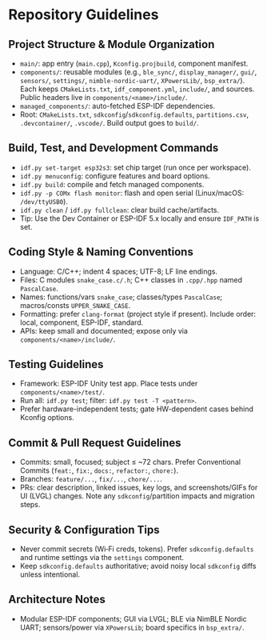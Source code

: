 # Repository Guidelines

## Project Structure & Module Organization
- `main/`: app entry (`main.cpp`), `Kconfig.projbuild`, component manifest.
- `components/`: reusable modules (e.g., `ble_sync/`, `display_manager/`, `gui/`, `sensors/`, `settings/`, `nimble-nordic-uart/`, `XPowersLib/`, `bsp_extra/`). Each keeps `CMakeLists.txt`, `idf_component.yml`, `include/`, and sources. Public headers live in `components/<name>/include/`.
- `managed_components/`: auto-fetched ESP-IDF dependencies.
- Root: `CMakeLists.txt`, `sdkconfig`/`sdkconfig.defaults`, `partitions.csv`, `.devcontainer/`, `.vscode/`. Build output goes to `build/`.

## Build, Test, and Development Commands
- `idf.py set-target esp32s3`: set chip target (run once per workspace).
- `idf.py menuconfig`: configure features and board options.
- `idf.py build`: compile and fetch managed components.
- `idf.py -p COMx flash monitor`: flash and open serial (Linux/macOS: `/dev/ttyUSB0`).
- `idf.py clean` / `idf.py fullclean`: clear build cache/artifacts.
- Tip: Use the Dev Container or ESP-IDF 5.x locally and ensure `IDF_PATH` is set.

## Coding Style & Naming Conventions
- Language: C/C++; indent 4 spaces; UTF-8; LF line endings.
- Files: C modules `snake_case.c/.h`; C++ classes in `.cpp/.hpp` named `PascalCase`.
- Names: functions/vars `snake_case`; classes/types `PascalCase`; macros/consts `UPPER_SNAKE_CASE`.
- Formatting: prefer `clang-format` (project style if present). Include order: local, component, ESP-IDF, standard.
- APIs: keep small and documented; expose only via `components/<name>/include/`.

## Testing Guidelines
- Framework: ESP-IDF Unity test app. Place tests under `components/<name>/test/`.
- Run all: `idf.py test`; filter: `idf.py test -T <pattern>`.
- Prefer hardware-independent tests; gate HW-dependent cases behind Kconfig options.

## Commit & Pull Request Guidelines
- Commits: small, focused; subject ≤ ~72 chars. Prefer Conventional Commits (`feat:`, `fix:`, `docs:`, `refactor:`, `chore:`).
- Branches: `feature/...`, `fix/...`, `chore/...`.
- PRs: clear description, linked issues, key logs, and screenshots/GIFs for UI (LVGL) changes. Note any `sdkconfig`/partition impacts and migration steps.

## Security & Configuration Tips
- Never commit secrets (Wi‑Fi creds, tokens). Prefer `sdkconfig.defaults` and runtime settings via the `settings` component.
- Keep `sdkconfig.defaults` authoritative; avoid noisy local `sdkconfig` diffs unless intentional.

## Architecture Notes
- Modular ESP-IDF components; GUI via LVGL; BLE via NimBLE Nordic UART; sensors/power via `XPowersLib`; board specifics in `bsp_extra/`.

